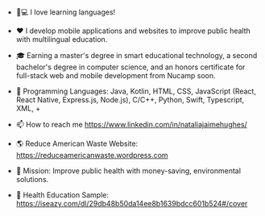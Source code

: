 - :iphone::computer: I love learning languages!

- :hearts: I develop mobile applications and websites to improve public health with multilingual education.

- :mortar_board: Earning a master's degree in smart educational technology, a second bachelor's degree in computer science, and an honors certificate for full-stack web and mobile development from Nucamp soon.

- :mountain_bicyclist: Programming Languages: Java, Kotlin, HTML, CSS, JavaScript (React, React Native, Express.js, Node.js), C/C++, Python, Swift, Typescript, XML, +

-  📫 How to reach me https://www.linkedin.com/in/nataliajaimehughes/

- 🌎 Reduce American Waste Website: https://reduceamericanwaste.wordpress.com
- :seedling: Mission: Improve public health with money-saving, environmental solutions.

- :speech_balloon: Health Education Sample: https://iseazy.com/dl/29db48b50da14ee8b1639bdcc601b524#/cover

<!---
nataliajaimehughes/nataliajaimehughes is a ✨ special ✨ repository because its `README.md` (this file) appears on your GitHub profile.
You can click the Preview link to take a look at your changes.
--->
